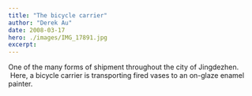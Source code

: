 ```yaml
---
title: "The bicycle carrier"
author: "Derek Au"
date: 2008-03-17
hero: ./images/IMG_17891.jpg
excerpt: 
---
```


One of the many forms of shipment throughout the city of Jingdezhen.  Here, a bicycle carrier is transporting fired vases to an on-glaze enamel painter.

